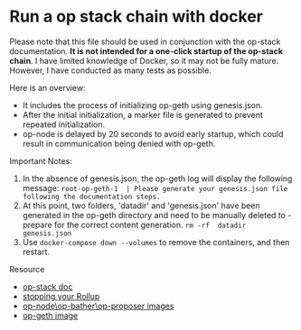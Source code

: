 # Run a op stack chain with docker
Please note that this file should be used in conjunction with the op-stack documentation. **It is not intended for a one-click startup of the op-stack chain**. I have limited knowledge of Docker, so it may not be fully mature. However, I have conducted as many tests as possible. 

Here is an overview:
- It includes the process of initializing op-geth using genesis.json.
- After the initial initialization, a marker file is generated to prevent repeated initialization.
- op-node is delayed by 20 seconds to avoid early startup, which could result in communication being denied with op-geth.

Important Notes:
1. In the absence of genesis.json, the op-geth log will display the following message:
`root-op-geth-1  | Please generate your genesis.json file following the documentation steps.`
2. At this point, two folders, 'datadir' and 'genesis.json'  have been generated in the op-geth directory and need to be manually deleted to - prepare for the correct content generation.
`rm -rf  datadir  genesis.json`
3. Use `docker-compose down --volumes` to remove the containers, and then restart.

Resource
- [op-stack doc](https://stack.optimism.io/docs/build/getting-started/) <br>
- [stopping your Rollup](https://stack.optimism.io/docs/build/operations/#stopping-your-rollup) <br>
- [op-node\op-bather\op-proposer images](https://github.com/ethereum-optimism/optimism/releases) <br>
- [op-geth image](https://github.com/ethereum-optimism/op-geth/releases)

